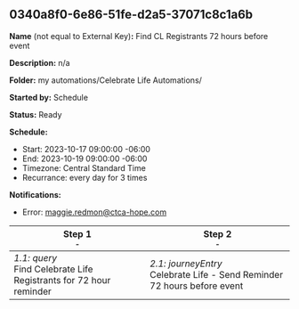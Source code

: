 ## 0340a8f0-6e86-51fe-d2a5-37071c8c1a6b

**Name** (not equal to External Key)**:** Find CL Registrants 72 hours before event

**Description:** n/a

**Folder:** my automations/Celebrate Life Automations/

**Started by:** Schedule

**Status:** Ready

**Schedule:**

* Start: 2023-10-17 09:00:00 -06:00
* End: 2023-10-19 09:00:00 -06:00
* Timezone: Central Standard Time
* Recurrance: every day for 3 times

**Notifications:**

* Error: maggie.redmon@ctca-hope.com

| Step 1<br>_<small>-</small>_ | Step 2<br>_<small>-</small>_ |
| --- | --- |
| _1.1: query_<br>Find Celebrate Life Registrants for 72 hour reminder | _2.1: journeyEntry_<br>Celebrate Life - Send Reminder 72 hours before event |
